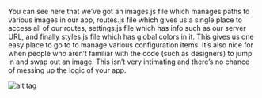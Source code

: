 You can see here that we’ve got an images.js file which manages paths to various images in our app, routes.js file which gives us a single place to access all of our routes, settings.js file which has info such as our server URL, and finally styles.js file which has global colors in it.
This gives us one easy place to go to to manage various configuration items. It’s also nice for when people who aren’t familiar with the code (such as designers) to jump in and swap out an image.
This isn’t very intimating and there’s no chance of messing up the logic of your app.

![alt tag](https://cdn-images-1.medium.com/max/1600/1*YvyOjF0LJIUA2ER1VKUWIQ.png)
